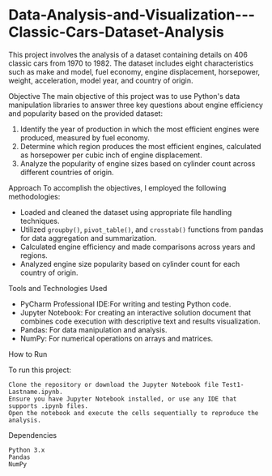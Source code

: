 # Data-Analysis-and-Visualization---Classic-Cars-Dataset-Analysis

This project involves the analysis of a dataset containing details on 406 classic cars from 1970 to 1982. The dataset includes eight characteristics such as make and model, fuel economy, engine displacement, horsepower, weight, acceleration, model year, and country of origin.

Objective
The main objective of this project was to use Python's data manipulation libraries to answer three key questions about engine efficiency and popularity based on the provided dataset:
1. Identify the year of production in which the most efficient engines were produced, measured by fuel economy.
2. Determine which region produces the most efficient engines, calculated as horsepower per cubic inch of engine displacement.
3. Analyze the popularity of engine sizes based on cylinder count across different countries of origin.

Approach
To accomplish the objectives, I employed the following methodologies:
- Loaded and cleaned the dataset using appropriate file handling techniques.
- Utilized `groupby()`, `pivot_table()`, and `crosstab()` functions from pandas for data aggregation and summarization.
- Calculated engine efficiency and made comparisons across years and regions.
- Analyzed engine size popularity based on cylinder count for each country of origin.


Tools and Technologies Used
- PyCharm Professional IDE:For writing and testing Python code.
- Jupyter Notebook: For creating an interactive solution document that combines code execution with descriptive text and results visualization.
- Pandas: For data manipulation and analysis.
- NumPy: For numerical operations on arrays and matrices.

How to Run

To run this project:

    Clone the repository or download the Jupyter Notebook file Test1-Lastname.ipynb.
    Ensure you have Jupyter Notebook installed, or use any IDE that supports .ipynb files.
    Open the notebook and execute the cells sequentially to reproduce the analysis.

Dependencies

    Python 3.x
    Pandas
    NumPy
